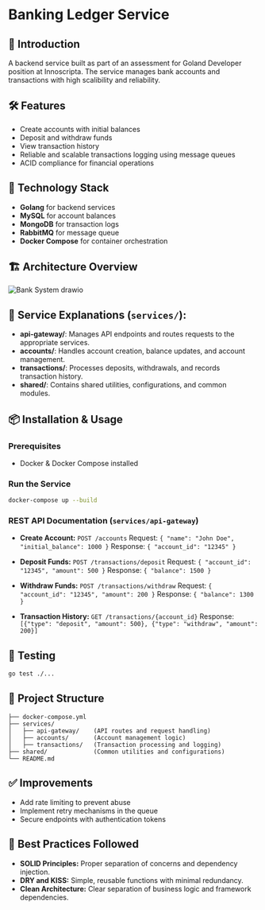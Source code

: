 # Banking Ledger Service

## 🚀 Introduction
A backend service built as part of an assessment for Goland Developer position at Innoscripta. The service manages bank accounts and transactions with high scalibility and reliability.


## 🛠️ Features
- Create accounts with initial balances
- Deposit and withdraw funds
- View transaction history
- Reliable and scalable transactions logging using message queues
- ACID compliance for financial operations

## 🧱 Technology Stack
- **Golang** for backend services
- **MySQL** for account balances
- **MongoDB** for transaction logs
- **RabbitMQ** for message queue
- **Docker Compose** for container orchestration

## 🏗️ Architecture Overview
![Bank System drawio](https://github.com/user-attachments/assets/fafb563c-8459-441c-8104-bc9ff9d46b54)

## 🧩 Service Explanations (`services/`):
- **api-gateway/**: Manages API endpoints and routes requests to the appropriate services.
- **accounts/**: Handles account creation, balance updates, and account management.
- **transactions/**: Processes deposits, withdrawals, and records transaction history.
- **shared/**: Contains shared utilities, configurations, and common modules.

## 📦 Installation & Usage
### Prerequisites
- Docker & Docker Compose installed

### Run the Service
```bash
docker-compose up --build
```

### REST API Documentation (`services/api-gateway`)
- **Create Account:** `POST /accounts`
  Request: `{ "name": "John Doe", "initial_balance": 1000 }`
  Response: `{ "account_id": "12345" }`

- **Deposit Funds:** `POST /transactions/deposit`
  Request: `{ "account_id": "12345", "amount": 500 }`
  Response: `{ "balance": 1500 }`

- **Withdraw Funds:** `POST /transactions/withdraw`
  Request: `{ "account_id": "12345", "amount": 200 }`
  Response: `{ "balance": 1300 }`

- **Transaction History:** `GET /transactions/{account_id}`
  Response: `[{"type": "deposit", "amount": 500}, {"type": "withdraw", "amount": 200}]`

## 🧪 Testing
```bash
go test ./...
```

## 📂 Project Structure
```
├── docker-compose.yml
├── services/
│   ├── api-gateway/    (API routes and request handling)
│   ├── accounts/       (Account management logic)
│   ├── transactions/   (Transaction processing and logging)
├── shared/             (Common utilities and configurations)
└── README.md
```

## ✅ Improvements
- Add rate limiting to prevent abuse
- Implement retry mechanisms in the queue
- Secure endpoints with authentication tokens

## 📝 Best Practices Followed
- **SOLID Principles:** Proper separation of concerns and dependency injection.
- **DRY and KISS:** Simple, reusable functions with minimal redundancy.
- **Clean Architecture:** Clear separation of business logic and framework dependencies.
